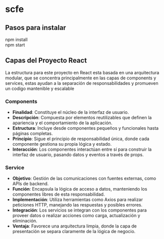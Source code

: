 # scfe
## Pasos para instalar
npm install <br>
npm start
## Capas del Proyecto React
La estructura para este proyecto en React esta basada en una arquitectura modular, que se concentra principalmente en las capas de components y services, estas ayudan a la separación de responsabilidades y promueven un codigo mantenible y escalable
### Components
- **Finalidad**: Constituye el núcleo de la interfaz de usuario.
- **Descripción**: Compuesta por elementos reutilizables que definen la apariencia y el comportamiento de la aplicación.
- **Estructura**: Incluye desde componentes pequeños y funcionales hasta páginas completas.
- **Principio**: Sigue el principio de responsabilidad única, donde cada componente gestiona su propia lógica y estado.
- **Interacción**: Los componentes interactúan entre sí para construir la interfaz de usuario, pasando datos y eventos a través de props.
### Service
- **Objetivo**: Gestión de las comunicaciones con fuentes externas, como APIs de backend.
- **Función**: Encapsula la lógica de acceso a datos, manteniendo los componentes libres de esta responsabilidad.
- **Implementación**: Utiliza herramientas como Axios para realizar peticiones HTTP, manejando las respuestas y posibles errores.
- **Integración**: Los servicios se integran con los componentes para proveer datos o realizar acciones como carga, actualización y eliminación.
- **Ventaja**: Favorece una arquitectura limpia, donde la capa de presentación se separa claramente de la lógica de negocio.

